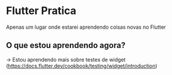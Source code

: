 # Flutter Pratica

Apenas um lugar onde estarei aprendendo coisas novas no Flutter

## O que estou aprendendo agora?

-> Estou aprendendo mais sobre testes de widget 
(https://docs.flutter.dev/cookbook/testing/widget/introduction)
